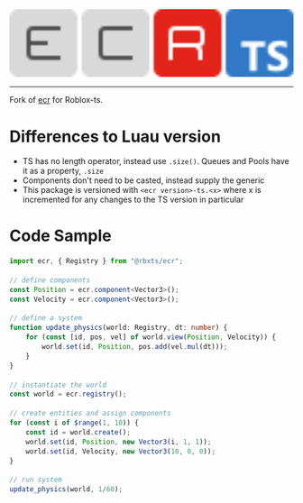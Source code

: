 <div align="center">
	<img src="https://github.com/ReturnedTrue/ecr-ts/blob/master/images/logo.svg" width="600" alt="ecr-ts logo">
</div>

___

Fork of [ecr](https://github.com/centau/ecr) for Roblox-ts.

# Differences to Luau version
- TS has no length operator, instead use `.size()`. Queues and Pools have it as a property, `.size`
- Components don't need to be casted, instead supply the generic
- This package is versioned with `<ecr version>-ts.<x>` where x is incremented for any changes to the TS version in particular 

# Code Sample

```ts
import ecr, { Registry } from "@rbxts/ecr";

// define components
const Position = ecr.component<Vector3>();
const Velocity = ecr.component<Vector3>();

// define a system
function update_physics(world: Registry, dt: number) {
	for (const [id, pos, vel] of world.view(Position, Velocity)) {
		world.set(id, Position, pos.add(vel.mul(dt)));
	}
}

// instantiate the world
const world = ecr.registry();

// create entities and assign components
for (const i of $range(1, 10)) {
	const id = world.create();
	world.set(id, Position, new Vector3(i, 1, 1));
	world.set(id, Velocity, new Vector3(10, 0, 0));
}

// run system
update_physics(world, 1/60);
```